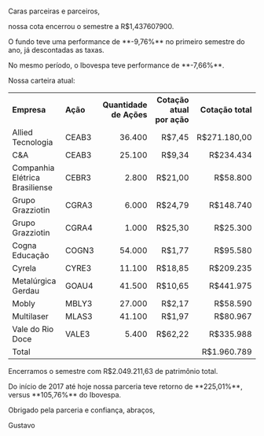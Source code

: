 <p>&nbsp;</p>
<p>&nbsp;</p>

<p>Caras parceiras e parceiros,</p>

<p>nossa cota encerrou o semestre a R$1,437607900.</p>

<p>O fundo teve uma performance de **-9,76%** no primeiro semestre do ano, já descontadas as taxas.</p>

<p>No mesmo período, o Ibovespa teve performance de **-7,66%**.</p>

<p>Nossa carteira atual:</p>

<table cellspacing="0" cellpadding="10">
  <tr>
    <th align="left">Empresa</th>
    <th align="left">Ação</th>
    <th align="right">Quantidade de Ações</th>
    <th align="right">Cotação atual por ação</th>
    <th align="right">Cotação total</th>
  </tr>
  <tr>
    <td>Allied Tecnologia</td>
    <td>CEAB3</td>
    <td align="right">36.400</td>
    <td align="right">R$7,45</td>
    <td align="right">R$271.180,00</td>
  </tr>
  <tr>
    <td>C&A</td>
    <td>CEAB3</td>
    <td align="right">25.100</td>
    <td align="right">R$9,34</td>
    <td align="right">R$234.434</td>
  </tr>
  <tr>
    <td>Companhia Elétrica Brasiliense</td>
    <td>CEBR3</td>
    <td align="right">2.800</td>
    <td align="right">R$21,00</td>
    <td align="right">R$58.800</td>
  </tr>
  <tr>
    <td>Grupo Grazziotin</td>
    <td>CGRA3</td>
    <td align="right">6.000</td>
    <td align="right">R$24,79</td>
    <td align="right">R$148.740</td>
  </tr>
  <tr>
    <td>Grupo Grazziotin</td>
    <td>CGRA4</td>
    <td align="right">1.000</td>
    <td align="right">R$25,30</td>
    <td align="right">R$25.300</td>
  </tr>
  <tr>
    <td>Cogna Educação</td>
    <td>COGN3</td>
    <td align="right">54.000</td>
    <td align="right">R$1,77</td>
    <td align="right">R$95.580</td>
  </tr>
  <tr>
    <td>Cyrela</td>
    <td>CYRE3</td>
    <td align="right">11.100</td>
    <td align="right">R$18,85</td>
    <td align="right">R$209.235</td>
  </tr>
  <tr>
    <td>Metalúrgica Gerdau</td>
    <td>GOAU4</td>
    <td align="right">41.500</td>
    <td align="right">R$10,65</td>
    <td align="right">R$441.975</td>
  </tr>
  <tr>
    <td>Mobly</td>
    <td>MBLY3</td>
    <td align="right">27.000</td>
    <td align="right">R$2,17</td>
    <td align="right">R$58.590</td>
  </tr>
  <tr>
    <td>Multilaser</td>
    <td>MLAS3</td>
    <td align="right">41.100</td>
    <td align="right">R$1,97</td>
    <td align="right">R$80.967</td>
  </tr>
  <tr>
    <td>Vale do Rio Doce</td>
    <td>VALE3</td>
    <td align="right">5.400</td>
    <td align="right">R$62,22</td>
    <td align="right">R$335.988</td>
  </tr>
  <tr>
    <td>Total</td>
    <td>&nbsp;</td>
    <td align="right">&nbsp;</td>
    <td align="right">&nbsp;</td>
    <td align="right">R$1.960.789</td>
  </tr>
</table>

<p>Encerramos o semestre com R$2.049.211,63 de patrimônio total.</p>

<p>Do início de 2017 até hoje nossa parceria teve retorno de **225,01%**, versus **105,76%** do Ibovespa.</p>

<p>Obrigado pela parceria e confiança, abraços,</p>

<p>Gustavo</p>
<br>
<br>
<br>
<br>
<br>
<br>
<br>
<br>
<br>
